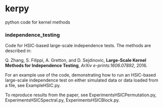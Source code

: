 # kerpy
python code for kernel methods 


### independence_testing

Code for HSIC-based large-scale independence tests. The methods are described in:

Q. Zhang, S. Filippi, A. Gretton, and D. Sejdinovic, __Large-Scale Kernel Methods for Independence Testing__, _ArXiv e-prints:1606.07892_, 2016.

For an example use of the code, demonstrating how to run an HSIC-based large-scale independence test on either simulated data or data loaded from a file, see ExampleHSIC.py. 

To reproduce results from the paper, see ExperimentsHSICPermutation.py, ExperimentsHSICSpectral.py, ExperimentsHSICBlock.py. 